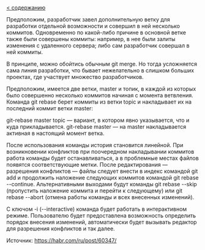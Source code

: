 [< содержанию](./readme.md)

Предположим, разработчик завел дополнительную ветку для разработки отдельной
возможности и совершил в ней несколько коммитов. Одновременно по какой-либо
причине в основной ветке также были совершены коммиты: например, в нее были
залиты изменения с удаленного сервера; либо сам разработчик совершал в ней
коммиты.

В принципе, можно обойтись обычным git merge. Но тогда усложняется сама линия
разработки, что бывает нежелательно в слишком больших проектах, где участвует
множество разработчиков.

Предположим, имеется две ветки, master и топик, в каждой из которых было совершенно несколько коммитов начиная с момента ветвления.
Команда git rebase берет коммиты из ветки topic и накладывает их на последний коммит ветки
master:

git-rebase master topic — вариант, в котором явно указывается, что и куда
прикладывается.
git-rebase master — на master накладывается активная в настоящий момент
ветка.



После использования команды история становится линейной. При возникновении
конфликтов при поочередном накладывании коммитов
работа команды будет останавливаться, а в проблемные местах файлов появятся
соответствующие метки. После редактирования — разрешения конфликтов — файлы
следует внести в индекс командой git add и продолжить наложение следующих
коммитов командой git rebase --continue. Альтернативными выходами будут команды
git rebase --skip (пропустить наложение коммита и перейти к следующему) или git
rebase --abort (отмена работы команды и всех внесенных изменений).

С ключом -i (--interactive) команда будет работать в интерактивном
режиме. Пользователю будет предоставлена возможность определить порядок внесения
изменений, автоматически будет вызывать редактор для разрешения конфликтов и так
далее.

Источник: https://habr.com/ru/post/60347/